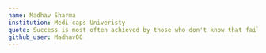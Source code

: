 ```yaml
---
name: Madhav Sharma
institution: Medi-caps Univeristy
quote: Success is most often achieved by those who don't know that failure is inevitable.
github_user: Madhav08
---
```

